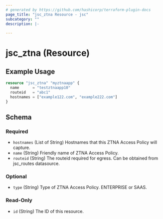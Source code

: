 ```yaml
---
# generated by https://github.com/hashicorp/terraform-plugin-docs
page_title: "jsc_ztna Resource - jsc"
subcategory: ""
description: |-
  
---
```


# jsc_ztna (Resource)



## Example Usage

```terraform
resource "jsc_ztna" "myztnaapp" {
  name      = "testztnaapp10"
  routeid   = "abc1"
  hostnames = ["example122.com", "example222.com"]
}
```

<!-- schema generated by tfplugindocs -->
## Schema

### Required

- `hostnames` (List of String) Hostnames that this ZTNA Access Policy will capture.
- `name` (String) Friendly name of ZTNA Access Policy.
- `routeid` (String) The routeid required for egress. Can be obtained from jsc_routes datasource.

### Optional

- `type` (String) Type of ZTNA Access Policy. ENTERPRISE or SAAS.

### Read-Only

- `id` (String) The ID of this resource.
